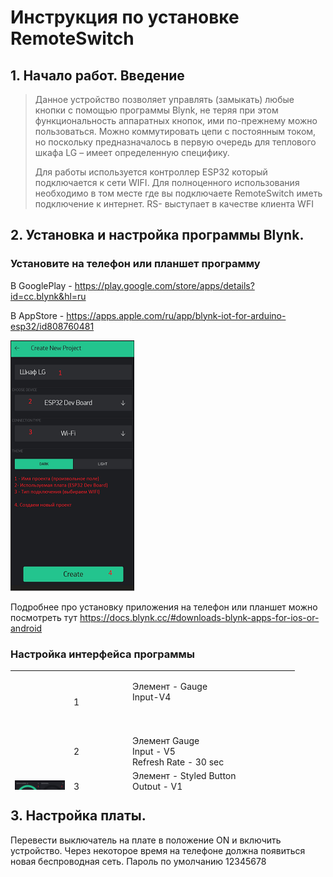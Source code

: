 <h1>Инструкция по установке RemoteSwitch</h1>
<h2>1. Начало работ. Введение</h2>
<blockquote>
<p>Данное устройство позволяет управлять (замыкать) любые кнопки с помощью программы Blynk, не теряя при этом функциональность аппаратных кнопок, ими по-прежнему можно пользоваться. Можно коммутировать цепи с постоянным током, но поскольку предназначалось в первую очередь для теплового шкафа LG &ndash; имеет определенную специфику.</p>
<p>Для работы используется контроллер ESP32 который подключается к сети WIFI. Для полноценного использования необходимо в том месте где вы подключаете RemoteSwitch иметь подключение к интернет. RS- выступает в качестве клиента WFI</p>
</blockquote>

<h2>2. Установка и настройка программы Blynk.</h2>

<h3>Установите на телефон или планшет программу</h3>

В GooglePlay - https://play.google.com/store/apps/details?id=cc.blynk&hl=ru

В AppStore - https://apps.apple.com/ru/app/blynk-iot-for-arduino-esp32/id808760481

![Image alt](https://github.com/askkostya/RemoteSwitch/raw/master/docs/RemoteSwitchDoc1.png)

Подробнее про установку приложения на телефон или планшет можно посмотреть тут
https://docs.blynk.cc/#downloads-blynk-apps-for-ios-or-android

<h3> Настройка интерфейса программы </h3>

<table style="height: 191px; width: 516px;">
<tbody>
<tr>
<td style="width: 80px;" rowspan="7"><img src="https://github.com/askkostya/RemoteSwitch/raw/master/docs/BlynkButton.jpg" /></td>
<td style="width: 80px; border-color: #36383c;">1</td>
<td style="width: 207px; border-color: #36383c;">
<p>Элемент - Gauge<br />Input-V4<br /><br /><br /></p>
</td>
<td style="width: 32px;">&nbsp;</td>
</tr>
<tr>
<td style="border-color: #36383c;">2</td>
<td style="border-color: #36383c;">Элемент Gauge<br />Input - V5<br />Refresh Rate - 30 sec</td>
<td style="width: 32px;">&nbsp;</td>
</tr>
<tr>
<td style="border-color: #36383c;">3</td>
<td style="border-color: #36383c;">Элемент - Styled Button<br />Output - V1<br />Mode - Switch</td>
<td style="width: 32px;">&nbsp;</td>
</tr>
<tr>
<td style="border-color: #36383c;">4</td>
<td style="border-color: #36383c;">Элемент - Styled Button<br />Output - V10<br />Mode - Switch</td>
<td style="width: 32px;">&nbsp;</td>
</tr>
<tr>
<td style="border-color: #36383c;">5</td>
<td style="border-color: #36383c;">
<p>Элемент - Styled Button<br />Output - V2<br />Mode - Switch</p>
</td>
<td style="width: 32px;">&nbsp;</td>
</tr>
<tr>
<td style="border-color: #36383c;">6</td>
<td style="border-color: #36383c;">Элемент - Styled Button<br />Output - V0<br />Mode - Switch</td>
<td style="width: 32px;">&nbsp;</td>
</tr>
<tr>
<td style="border-color: #36383c;">7</td>
<td style="border-color: #36383c;">Элемент - Segment Switch<br />Output - V3<br />1 - Нагрев<br />2 - Вентилятор&nbsp;</td>
<td style="width: 32px;">&nbsp;</td>
</tr>
</tbody>
</table>

<h2>3. Настройка платы.</h2>

Перевести выключатель на плате в положение ON и включить устройство. Через некоторое время на телефоне должна появиться новая беспроводная сеть. Пароль по умолчанию 12345678

